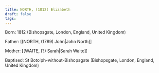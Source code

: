 ```yaml
---
title: NORTH, (1812) Elizabeth
draft: false
tags:
---
```

Born: 1812 (Bishopsgate, London, England, United Kingdom)

Father: [[NORTH, (1789) John|John North]]

Mother: [[WAITE, (?) Sarah|Sarah Waite]]

Baptised: St Botolph-without-Bishopsgate (Bishopsgate, London, England, United Kingdom)